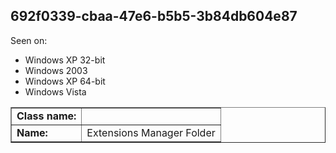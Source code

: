 ## 692f0339-cbaa-47e6-b5b5-3b84db604e87

Seen on:
* Windows XP 32-bit
* Windows 2003
* Windows XP 64-bit
* Windows Vista

<table border="1" class="docutils">
  <tbody>
    <tr>
      <td><b>Class name:</b></td>
      <td>&nbsp;</td>
    </tr>
    <tr>
      <td><b>Name:</b></td>
      <td>Extensions Manager Folder</td>
    </tr>
  </tbody>
</table>

